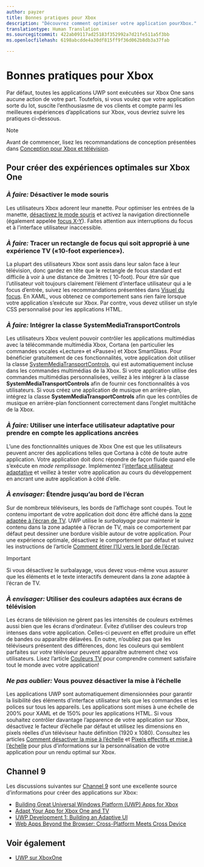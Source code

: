 ```yaml
---
author: payzer
title: Bonnes pratiques pour Xbox
description: "Découvrez comment optimiser votre application pourXbox."
translationtype: Human Translation
ms.sourcegitcommit: 422ab09117ad25183f352992a7d21fe511a5f3bb
ms.openlocfilehash: 6198abcdde4a30df815ff9f36d062b8db3a37fab

---
```


# Bonnes pratiques pour Xbox
Par défaut, toutes les applications UWP sont exécutées sur Xbox One sans aucune action de votre part. Toutefois, si vous voulez que votre application sorte du lot, suscite l’enthousiasme de vos clients et compte parmi les meilleures expériences d’applications sur Xbox, vous devriez suivre les pratiques ci-dessous.
  > [!NOTE]
  > Avant de commencer, lisez les recommandations de conception présentées dans [Conception pour Xbox et télévision](../input-and-devices/designing-for-tv.md).   

## Pour créer des expériences optimales sur Xbox One

### *À faire:* Désactiver le mode souris
Les utilisateurs Xbox adorent leur manette. Pour optimiser les entrées de la manette, [désactivez le mode souris](how-to-disable-mouse-mode.md) et activez la navigation directionnelle (également appelée [focus X-Y](../input-and-devices/designing-for-tv.md#xy-focus-navigation-and-interaction)). Faites attention aux interruptions du focus et à l’interface utilisateur inaccessible.

### *À faire:* Tracer un rectangle de focus qui soit approprié à une expérience TV («10-foot experience»).
La plupart des utilisateurs Xbox sont assis dans leur salon face à leur télévision, donc gardez en tête que le rectangle de focus standard est difficile à voir à une distance de 3mètres ( 10-foot). Pour être sûr que l’utilisateur voit toujours clairement l’élément d’interface utilisateur qui a le focus d’entrée, suivez les recommandations présentées dans [Visuel du focus](../input-and-devices/designing-for-tv.md#focus-visual). En XAML, vous obtenez ce comportement sans rien faire lorsque votre application s’exécute sur Xbox. Par contre, vous devez utiliser un style CSS personnalisé pour les applications HTML.

### *À faire:* Intégrer la classe SystemMediaTransportControls 
Les utilisateurs Xbox veulent pouvoir contrôler les applications multimédias avec la télécommande multimédia Xbox, Cortana (en particulier les commandes vocales «Lecture» et «Pause») et Xbox SmartGlass. Pour bénéficier gratuitement de ces fonctionnalités, votre application doit utiliser la classe [SystemMediaTransportControls](https://msdn.microsoft.com/en-us/library/windows/apps/windows.media.systemmediatransportcontrols.aspx), qui est automatiquement incluse dans les commandes multimédias de la Xbox. Si votre application utilise des commandes multimédias personnalisées, veillez à les intégrer à la classe **SystemMediaTransportControls** afin de fournir ces fonctionnalités à vos utilisateurs. Si vous créez une application de musique en arrière-plan, intégrez la classe **SystemMediaTransportControls** afin que les contrôles de musique en arrière-plan fonctionnent correctement dans l’onglet multitâche de la Xbox.

### *À faire:* Utiliser une interface utilisateur adaptative pour prendre en compte les applications ancrées
L’une des fonctionnalités uniques de Xbox One est que les utilisateurs peuvent ancrer des applications telles que Cortana à côté de toute autre application. Votre application doit donc répondre de façon fluide quand elle s’exécute en *mode remplissage*. Implémentez l’[interface utilisateur adaptative](../get-started/universal-application-platform-guide.md#design-adaptive-ui-with-adaptive-panels) et veillez à tester votre application au cours du développement en ancrant une autre application à côté d’elle.

### *À envisager:* Étendre jusqu’au bord de l’écran
Sur de nombreux téléviseurs, les bords de l’affichage sont coupés. Tout le contenu important de votre application doit donc être affiché dans la [zone adaptée à l’écran de TV](../input-and-devices/designing-for-tv.md#tv-safe-area). UWP utilise le *surbalayage* pour maintenir le contenu dans la zone adaptée à l’écran de TV, mais ce comportement par défaut peut dessiner une bordure visible autour de votre application. Pour une expérience optimale, désactivez le comportement par défaut et suivez les instructions de l’article [Comment étirer l’IU vers le bord de l’écran](turn-off-overscan.md).
> [!IMPORTANT]
  > Si vous désactivez le surbalayage, vous devez vous-même vous assurer que les éléments et le texte interactifs demeurent dans la zone adaptée à l’écran de TV. 

### *À envisager:* Utiliser des couleurs adaptées aux écrans de télévision 
Les écrans de télévision ne gèrent pas les intensités de couleurs extrêmes aussi bien que les écrans d’ordinateur. Évitez d’utiliser des couleurs trop intenses dans votre application. Celles-ci peuvent en effet produire un effet de bandes ou apparaître délavées. En outre, n’oubliez pas que les téléviseurs présentent des différences, donc les couleurs qui semblent parfaites sur *votre* téléviseur peuvent apparaître autrement chez vos utilisateurs. Lisez l’article [Couleurs TV](../input-and-devices/designing-for-tv.md#colors) pour comprendre comment satisfaire tout le monde avec votre application!

### *Ne pas oublier:* Vous pouvez désactiver la mise à l’échelle
Les applications UWP sont automatiquement dimensionnées pour garantir la lisibilité des éléments d’interface utilisateur tels que les commandes et les polices sur tous les appareils. Les applications sont mises à une échelle de 200% pour XAML et de 150% pour les applications HTML. Si vous souhaitez contrôler davantage l’apparence de votre application sur Xbox, désactivez le facteur d’échelle par défaut et utilisez les dimensions en pixels réelles d’un téléviseur haute définition (1920 x 1080). Consultez les articles [Comment désactiver la mise à l’échelle](disable-scaling.md) et [Pixels effectifs et mise à l’échelle](../layout/design-and-ui-intro.md#effective-pixels-and-scaling) pour plus d’informations sur la personnalisation de votre application pour un rendu optimal sur Xbox.

## Channel 9
Les discussions suivantes sur [Channel 9](https://channel9.msdn.com/) sont une excellente source d’informations pour créer des applications sur Xbox:

- [Building Great Universal Windows Platform (UWP) Apps for Xbox](https://channel9.msdn.com/Events/Build/2016/B883)
- [Adapt Your App for Xbox One and TV](https://channel9.msdn.com/Events/Build/2016/T651-R1)
- [UWP Development 1: Building an Adaptive UI](https://channel9.msdn.com/Events/Build/2016/L724-R1)
- [Web Apps Beyond the Browser: Cross-Platform Meets Cross Device](https://channel9.msdn.com/Events/Build/2016/B888)


## Voir également
- [UWP sur XboxOne](index.md)




<!--HONumber=Aug16_HO4-->


